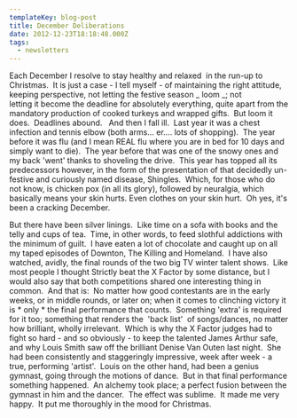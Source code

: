 ```yaml
---
templateKey: blog-post
title: December Deliberations
date: 2012-12-23T18:18:48.000Z
tags:
  - newsletters
---
```


Each December I resolve to stay healthy and relaxed  in the run-up to Christmas.  It is just a case - I tell myself - of maintaining the right attitude, keeping perspective, not letting the festive season _ loom _; not letting it become the deadline for absolutely everything, quite apart from the mandatory production of cooked turkeys and wrapped gifts.  But loom it does.  Deadlines abound.   And then I fall ill.  Last year it was a chest infection and tennis elbow (both arms... er.... lots of shopping).  The year before it was flu (and I mean REAL flu where you are in bed for 10 days and simply want to die).  The year before that was one of the snowy ones and my back 'went' thanks to shoveling the drive.  This year has topped all its predecessors however, in the form of the presentation of that decidedly un-festive and curiously named disease, Shingles.  Which, for those who do not know, is chicken pox (in all its glory), followed by neuralgia, which basically means your skin hurts. Even clothes on your skin hurt.  Oh yes, it's been a cracking December.

But there have been silver linings.  Like time on a sofa with books and the telly and cups of tea.  Time, in other words, to feed slothful addictions with the minimum of guilt.  I have eaten a lot of chocolate and caught up on all my taped episodes of Downton, The Killing and Homeland.  I have also watched, avidly, the final rounds of the two big TV winter talent shows.  Like most people I thought Strictly beat the X Factor by some distance, but I would also say that both competitions shared one interesting thing in common.  And that is:  No matter how good contestants are in the early weeks, or in middle rounds, or later on; when it comes to clinching victory it is * only * the final performance that counts.  Something 'extra' is required for it too; something that renders the  'back list'  of songs/dances, no matter how brilliant, wholly irrelevant.  Which is why the X Factor judges had to fight so hard - and so obviously - to keep the talented James Arthur safe, and why Louis Smith saw off the brilliant Denise Van Outen last night.  She had been consistently and staggeringly impressive, week after week - a true, performing 'artist'.  Louis on the other hand, had been a genius gymnast, going through the motions of dance.  But in that final performance something happened.  An alchemy took place; a perfect fusion between the gymnast in him and the dancer.  The effect was sublime.  It made me very happy.  It put me thoroughly in the mood for Christmas.
